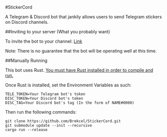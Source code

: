 #StickerCord

A Telegram & Discord bot that jankily allows users to send Telegram stickers on Discord channels.

##Inviting to your server (What you probably want)

To invite the bot to your channel: 
[Link](https://discordapp.com/api/oauth2/authorize?client_id=577677485106528266&permissions=322624&scope=bot)

Note: There is no guarantee that the bot will be operating well at this time.

##Manually Running

This bot uses Rust. [You must have Rust installed in order to compile and run.](https://www.rust-lang.org/)

Once Rust is installed, set the Environment Variables as such:
```
TELE_TOKEN=Your Telegram bot's token
DISC_TOKEN=Your Discord bot's token
DISC_TAG=Your Discord bot's tag (In the form of NAME#0000)
```

Then run the following commands:
```
git clone https://github.com/Brekcel/StickerCord.git
git submodule update --init --recursive
cargo run --release
```
